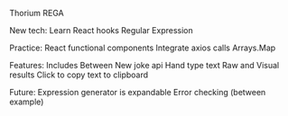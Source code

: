 Thorium REGA

New tech:
  Learn React hooks
  Regular Expression

Practice:
  React functional components
  Integrate axios calls
  Arrays.Map

Features:
  Includes
  Between
  New joke api
  Hand type text
  Raw and Visual results
  Click to copy text to clipboard

 Future:
  Expression generator is expandable
  Error checking (between example)
